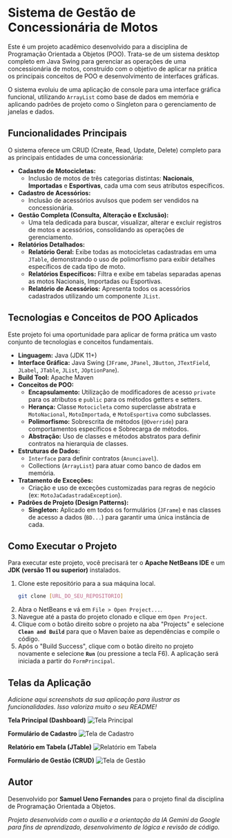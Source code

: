 # Sistema de Gestão de Concessionária de Motos

Este é um projeto acadêmico desenvolvido para a disciplina de Programação Orientada a Objetos (POO). Trata-se de um sistema desktop completo em Java Swing para gerenciar as operações de uma concessionária de motos, construído com o objetivo de aplicar na prática os principais conceitos de POO e desenvolvimento de interfaces gráficas.

O sistema evoluiu de uma aplicação de console para uma interface gráfica funcional, utilizando `ArrayList` como base de dados em memória e aplicando padrões de projeto como o Singleton para o gerenciamento de janelas e dados.

## Funcionalidades Principais

O sistema oferece um CRUD (Create, Read, Update, Delete) completo para as principais entidades de uma concessionária:

- **Cadastro de Motocicletas:**
  - Inclusão de motos de três categorias distintas: **Nacionais**, **Importadas** e **Esportivas**, cada uma com seus atributos específicos.
- **Cadastro de Acessórios:**
  - Inclusão de acessórios avulsos que podem ser vendidos na concessionária.
- **Gestão Completa (Consulta, Alteração e Exclusão):**
  - Uma tela dedicada para buscar, visualizar, alterar e excluir registros de motos e acessórios, consolidando as operações de gerenciamento.
- **Relatórios Detalhados:**
  - **Relatório Geral:** Exibe todas as motocicletas cadastradas em uma `JTable`, demonstrando o uso de polimorfismo para exibir detalhes específicos de cada tipo de moto.
  - **Relatórios Específicos:** Filtra e exibe em tabelas separadas apenas as motos Nacionais, Importadas ou Esportivas.
  - **Relatório de Acessórios:** Apresenta todos os acessórios cadastrados utilizando um componente `JList`.

## Tecnologias e Conceitos de POO Aplicados

Este projeto foi uma oportunidade para aplicar de forma prática um vasto conjunto de tecnologias e conceitos fundamentais.

- **Linguagem:** Java (JDK 11+)
- **Interface Gráfica:** Java Swing (`JFrame`, `JPanel`, `JButton`, `JTextField`, `JLabel`, `JTable`, `JList`, `JOptionPane`).
- **Build Tool:** Apache Maven
- **Conceitos de POO:**
  - **Encapsulamento:** Utilização de modificadores de acesso `private` para os atributos e `public` para os métodos getters e setters.
  - **Herança:** Classe `Motocicleta` como superclasse abstrata e `MotoNacional`, `MotoImportada`, e `MotoEsportiva` como subclasses.
  - **Polimorfismo:** Sobrescrita de métodos (`@Override`) para comportamentos específicos e Sobrecarga de métodos.
  - **Abstração:** Uso de classes e métodos abstratos para definir contratos na hierarquia de classes.
- **Estruturas de Dados:**
  - `Interface` para definir contratos (`Anunciavel`).
  - Collections (`ArrayList`) para atuar como banco de dados em memória.
- **Tratamento de Exceções:**
  - Criação e uso de exceções customizadas para regras de negócio (ex: `MotoJaCadastradaException`).
- **Padrões de Projeto (Design Patterns):**
  - **Singleton:** Aplicado em todos os formulários (`JFrame`) e nas classes de acesso a dados (`BD...`) para garantir uma única instância de cada.

## Como Executar o Projeto

Para executar este projeto, você precisará ter o **Apache NetBeans IDE** e um **JDK (versão 11 ou superior)** instalados.

1.  Clone este repositório para a sua máquina local.
    ```bash
    git clone [URL_DO_SEU_REPOSITORIO]
    ```
2.  Abra o NetBeans e vá em `File > Open Project...`.
3.  Navegue até a pasta do projeto clonado e clique em `Open Project`.
4.  Clique com o botão direito sobre o projeto na aba "Projects" e selecione **`Clean and Build`** para que o Maven baixe as dependências e compile o código.
5.  Após o "Build Success", clique com o botão direito no projeto novamente e selecione **`Run`** (ou pressione a tecla F6). A aplicação será iniciada a partir do `FormPrincipal`.

## Telas da Aplicação

*Adicione aqui screenshots da sua aplicação para ilustrar as funcionalidades. Isso valoriza muito o seu README!*

**Tela Principal (Dashboard)**
![Tela Principal](caminho/para/sua/imagem_principal.png)

**Formulário de Cadastro**
![Tela de Cadastro](caminho/para/sua/imagem_cadastro.png)

**Relatório em Tabela (JTable)**
![Relatório em Tabela](caminho/para/sua/imagem_relatorio_tabela.png)

**Formulário de Gestão (CRUD)**
![Tela de Gestão](caminho/para/sua/imagem_gestao.png)

## Autor

Desenvolvido por **Samuel Ueno Fernandes** para o projeto final da disciplina de Programação Orientada a Objetos.

*Projeto desenvolvido com o auxílio e a orientação da IA Gemini da Google para fins de aprendizado, desenvolvimento de lógica e revisão de código.*
